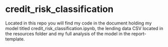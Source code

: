 # credit_risk_classification
Located in this repo you will find my code in the document holding my model 
titled credit_risk_classification.ipynb, the lending data CSV located in the
resources folder and my full analysis of the model in the report-template.